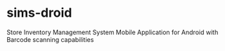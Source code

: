 # sims-droid
 
Store Inventory Management System Mobile Application for Android with Barcode scanning capabilities
